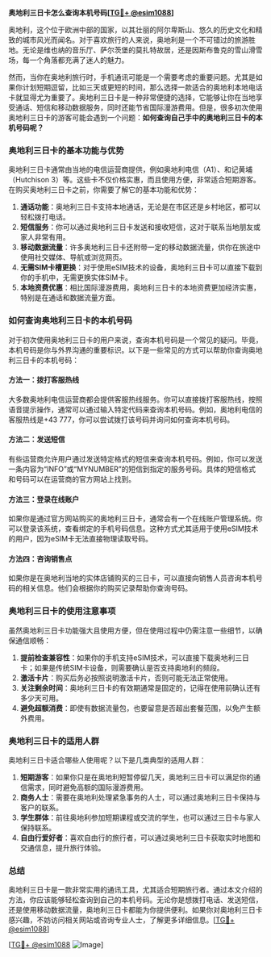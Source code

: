 **奥地利三日卡怎么查询本机号码[[TG💪+ @esim1088](https://t.me/s/esim1088)]**

奥地利，这个位于欧洲中部的国家，以其壮丽的阿尔卑斯山、悠久的历史文化和精致的城市风光而闻名。对于喜欢旅行的人来说，奥地利是一个不可错过的旅游胜地。无论是维也纳的音乐厅、萨尔茨堡的莫扎特故居，还是因斯布鲁克的雪山滑雪场，每一个角落都充满了迷人的魅力。

然而，当你在奥地利旅行时，手机通讯可能是一个需要考虑的重要问题。尤其是如果你计划短期逗留，比如三天或更短的时间，那么选择一款适合的奥地利本地电话卡就显得尤为重要了。奥地利三日卡是一种非常便捷的选择，它能够让你在当地享受通话、短信和移动数据服务，同时还能节省国际漫游费用。但是，很多初次使用奥地利三日卡的游客可能会遇到一个问题：**如何查询自己手中的奥地利三日卡的本机号码呢？**

### **奥地利三日卡的基本功能与优势**

奥地利三日卡通常由当地的电信运营商提供，例如奥地利电信（A1）、和记黄埔（Hutchison 3）等。这些卡不仅价格实惠，而且使用方便，非常适合短期游客。在购买奥地利三日卡之前，你需要了解它的基本功能和优势：

1. **通话功能**：奥地利三日卡支持本地通话，无论是在市区还是乡村地区，都可以轻松拨打电话。
2. **短信服务**：你可以通过奥地利三日卡发送和接收短信，这对于联系当地朋友或家人非常有用。
3. **移动数据流量**：许多奥地利三日卡还附带一定的移动数据流量，供你在旅途中使用社交媒体、导航或浏览网页。
4. **无需SIM卡槽更换**：对于使用eSIM技术的设备，奥地利三日卡可以直接下载到你的手机中，无需更换实体SIM卡。
5. **本地资费优惠**：相比国际漫游费用，奥地利三日卡的本地资费更加经济实惠，特别是在通话和数据流量方面。

### **如何查询奥地利三日卡的本机号码**

对于初次使用奥地利三日卡的用户来说，查询本机号码是一个常见的疑问。毕竟，本机号码是你与外界沟通的重要标识。以下是一些常见的方式可以帮助你查询奥地利三日卡的本机号码：

#### **方法一：拨打客服热线**
大多数奥地利电信运营商都会提供客服热线服务。你可以直接拨打客服热线，按照语音提示操作，通常可以通过输入特定代码来查询本机号码。例如，奥地利电信的客服热线是+43 777，你可以尝试拨打该号码并询问如何查询本机号码。

#### **方法二：发送短信**
有些运营商允许用户通过发送特定格式的短信来查询本机号码。例如，你可以发送一条内容为“INFO”或“MYNUMBER”的短信到指定的服务号码。具体的短信格式和号码可以在运营商的官方网站上找到。

#### **方法三：登录在线账户**
如果你是通过官方网站购买的奥地利三日卡，通常会有一个在线账户管理系统。你可以登录该系统，查看绑定的手机号码信息。这种方式尤其适用于使用eSIM技术的用户，因为eSIM卡无法直接物理读取号码。

#### **方法四：咨询销售点**
如果你是在奥地利当地的实体店铺购买的三日卡，可以直接向销售人员咨询本机号码的相关信息。他们会根据你的购买记录帮助你查询号码。

### **奥地利三日卡的使用注意事项**

虽然奥地利三日卡功能强大且使用方便，但在使用过程中仍需注意一些细节，以确保通信顺畅：

1. **提前检查兼容性**：如果你的手机支持eSIM技术，可以直接下载奥地利三日卡；如果是传统SIM卡设备，则需要确认是否支持奥地利的频段。
2. **激活卡片**：购买后务必按照说明激活卡片，否则可能无法正常使用。
3. **关注剩余时间**：奥地利三日卡的有效期通常是固定的，记得在使用前确认还有多少天可用。
4. **避免超额消费**：即使有数据流量包，也要留意是否超出套餐范围，以免产生额外费用。

### **奥地利三日卡的适用人群**

奥地利三日卡适合哪些人使用呢？以下是几类典型的适用人群：

1. **短期游客**：如果你只是在奥地利短暂停留几天，奥地利三日卡可以满足你的通信需求，同时避免高额的国际漫游费用。
2. **商务人士**：需要在奥地利处理紧急事务的人士，可以通过奥地利三日卡保持与客户的联系。
3. **学生群体**：前往奥地利参加短期课程或交流的学生，也可以通过三日卡与家人保持联系。
4. **自由行爱好者**：喜欢自由行的旅行者，可以通过奥地利三日卡获取实时地图和交通信息，提升旅行体验。

### **总结**

奥地利三日卡是一款非常实用的通讯工具，尤其适合短期旅行者。通过本文介绍的方法，你应该能够轻松查询到自己的本机号码。无论你是想拨打电话、发送短信，还是使用移动数据流量，奥地利三日卡都能为你提供便利。如果你对奥地利三日卡感兴趣，不妨访问相关网站或咨询专业人士，了解更多详细信息。[[TG💪+ @esim1088](https://t.me/s/esim1088)]

[[TG💪+ @esim1088](https://t.me/s/esim1088) ![Image](https://i.postimg.cc/4NQfJmqS/Snipaste-2025-05-13-00-14-12.png)]